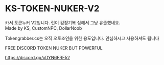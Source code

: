 # KS-TOKEN-NUKER-V2
카서 토큰누커 V2입니다. 린이 감정기복 심해서 그냥 유출했네요.   
Made by KS, CustomNPC, DollarNoob

Tokengrabber.cs는 오직 오토조인을 위한 용도입니다. 안심하시고 사용하셔도 됩니다

FREE DISCORD TOKEN NUKER BUT POWERFUL

https://discord.gg/xDYN6FRF52
